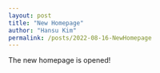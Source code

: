 ```yaml
---
layout: post
title: "New Homepage"
author: "Hansu Kim"
permalink: /posts/2022-08-16-NewHomepage
---
```


The new homepage is opened!   

